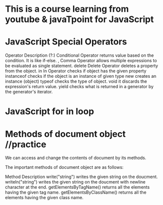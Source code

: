 # This is a course learning from youtube & javaTpoint for JavaScript

# JavaScript Special Operators
Operator	Description
(?:)	Conditional Operator returns value based on the condition. It is like if-else.
,	    Comma Operator allows multiple expressions to be evaluated as single statement.
delete	Delete Operator deletes a property from the object.
in	    In Operator checks if object has the given property
instanceof	checks if the object is an instance of given type
new	    creates an instance (object)
typeof	checks the type of object.
void	it discards the expression's return value.
yield	checks what is returned in a generator by the generator's iterator.

# JavaScript for in loop

# Methods of document object //practice

We can access and change the contents of document by its methods.

The important methods of document object are as follows:

Method	Description
write("string")	writes the given string on the doucment.
writeln("string")	writes the given string on the doucment with newline character at the end.
getElementsByTagName()	returns all the elements having the given tag name.
getElementsByClassName()	returns all the elements having the given class name.